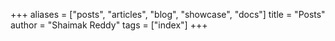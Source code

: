 +++
aliases = ["posts", "articles", "blog", "showcase", "docs"]
title = "Posts"
author = "Shaimak Reddy"
tags = ["index"]
+++

